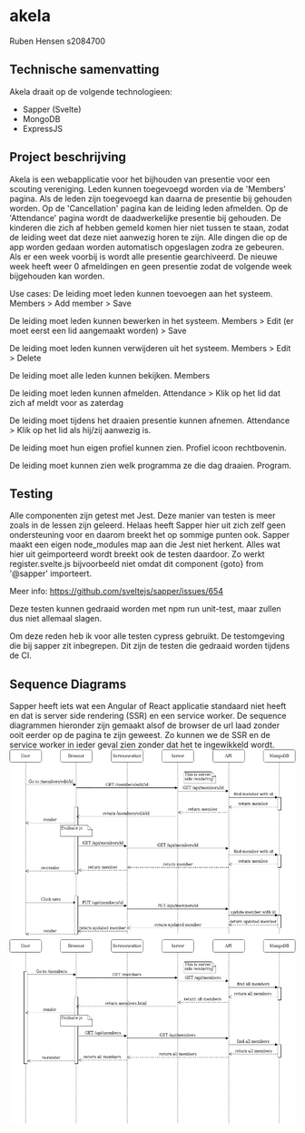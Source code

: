 # akela
Ruben Hensen
s2084700

## Technische samenvatting
Akela draait op de volgende technologieen:
- Sapper (Svelte)
- MongoDB
- ExpressJS

## Project beschrijving
Akela is een webapplicatie voor het bijhouden van presentie voor een scouting vereniging.
Leden kunnen toegevoegd worden via de 'Members' pagina. Als de leden zijn toegevoegd kan daarna de presentie bij gehouden worden. Op de 'Cancellation' pagina kan de leiding leden afmelden. Op de 'Attendance' pagina wordt de daadwerkelijke presentie bij gehouden. De kinderen die zich af hebben gemeld komen hier niet tussen te staan, zodat de leiding weet dat deze niet aanwezig horen te zijn. Alle dingen die op de app worden gedaan worden automatisch opgeslagen zodra ze gebeuren. Als er een week voorbij is wordt alle presentie gearchiveerd. De nieuwe week heeft weer 0 afmeldingen en geen presentie zodat de volgende week bijgehouden kan worden.

Use cases:
De leiding moet leden kunnen toevoegen aan het systeem.
	Members > Add member > Save

De leiding moet leden kunnen bewerken in het systeem.
	Members > Edit (er moet eerst een lid aangemaakt worden) > Save

De leiding moet leden kunnen verwijderen uit het systeem.
	Members > Edit > Delete

De leiding moet alle leden kunnen bekijken.
	Members

De leiding moet leden kunnen afmelden.
	Attendance > Klik op het lid dat zich af meldt voor as zaterdag

De leiding moet tijdens het draaien presentie kunnen afnemen.
	Attendance > Klik op het lid als hij/zij aanwezig is.
	
De leiding moet hun eigen profiel kunnen zien.
	Profiel icoon rechtbovenin.
	
De leiding moet kunnen zien welk programma ze die dag draaien.
	Program.
	

## Testing
Alle componenten zijn getest met Jest. Deze manier van testen is meer zoals in de lessen zijn geleerd. Helaas heeft Sapper hier uit zich zelf geen ondersteuning voor en daarom breekt het op sommige punten ook. Sapper maakt een eigen node_modules map aan die Jest niet herkent. Alles wat hier uit geimporteerd wordt breekt ook de testen daardoor. Zo werkt register.svelte.js bijvoorbeeld niet omdat dit component {goto} from '@sapper' importeert. 

Meer info: https://github.com/sveltejs/sapper/issues/654

Deze testen kunnen gedraaid worden met npm run unit-test, maar zullen dus niet allemaal slagen.

Om deze reden heb ik voor alle testen cypress gebruikt. De testomgeving die bij sapper zit inbegrepen. Dit zijn de testen die gedraaid worden tijdens de CI.


## Sequence Diagrams
Sapper heeft iets wat een Angular of React applicatie standaard niet heeft en dat is server side rendering (SSR) en een service worker. De sequence diagrammen hieronder zijn gemaakt alsof de browser de url laad zonder ooit eerder op de pagina te zijn geweest. Zo kunnen we de SSR en de service worker in ieder geval zien zonder dat het te ingewikkeld wordt.
![put members sequence diagram](putmembers.png)
![get members sequence diagram](getmembers.png)

